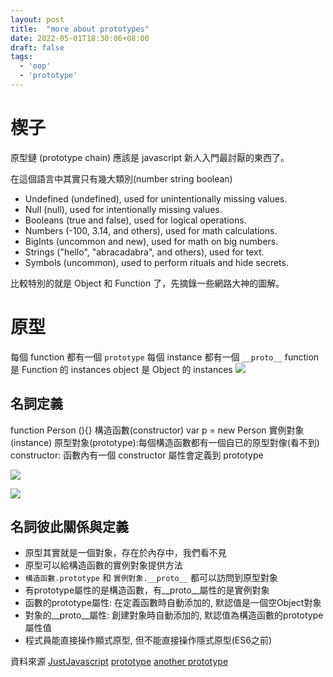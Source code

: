 ```yaml
---
layout: post
title:  "more about prototypes"
date: 2022-05-01T18:30:06+08:00
draft: false
tags: 
  - 'oop'
  - 'prototype'
---
```


# 楔子
原型鏈 (prototype chain) 應該是 javascript 新人入門最討厭的東西了。

在這個語言中其實只有幾大類別(number string boolean)
- Undefined (undefined), used for unintentionally missing values.
- Null (null), used for intentionally missing values.
- Booleans (true and false), used for logical operations.
- Numbers (-100, 3.14, and others), used for math calculations.
- BigInts (uncommon and new), used for math on big numbers.
- Strings ("hello", "abracadabra", and others), used for text.
- Symbols (uncommon), used to perform rituals and hide secrets.

比較特別的就是 Object 和 Function 了，先摘錄一些網路大神的圖解。

# 原型
每個 function 都有一個 `prototype`
每個 instance 都有一個 `__proto__`
function 是 Function 的 instances
object 是 Object 的 instances
![](https://res.cloudinary.com/dg3gyk0gu/image/upload/v1578948516/just-javascript-email-images/jj02/universe.png)

## 名詞定義
function Person (){} 構造函數(constructor)
var p = new Person 實例對象(instance)
原型對象(prototype):每個構造函數都有一個自已的原型對像(看不到)
constructor: 函數內有一個 constructor 屬性會定義到 prototype

![](https://p1-jj.byteimg.com/tos-cn-i-t2oaga2asx/gold-user-assets/2019/5/3/16a798e975b1f12b~tplv-t2oaga2asx-zoom-in-crop-mark:1304:0:0:0.image)


![](https://p1-jj.byteimg.com/tos-cn-i-t2oaga2asx/gold-user-assets/2019/5/3/16a7ca56f543da9c~tplv-t2oaga2asx-zoom-in-crop-mark:1304:0:0:0.image)


## 名詞彼此關係與定義
- 原型其實就是一個對象，存在於內存中，我們看不見
- 原型可以給構造函數的實例對象提供方法
- `構造函數.prototype` 和 `實例對象.__proto__` 都可以訪問到原型對象
- 有prototype屬性的是構造函數，有__proto__屬性的是實例對象
- 函數的prototype屬性: 在定義函數時自動添加的, 默認值是一個空Object對象
- 對象的__proto__屬性: 創建對象時自動添加的, 默認值為構造函數的prototype屬性值
- 程式員能直接操作顯式原型, 但不能直接操作隱式原型(ES6之前)

資料來源
[JustJavascript](https://justjavascript.com)
[prototype](https://juejin.cn/post/6975694337698955295)
[another prototype](https://juejin.cn/post/6844903837623386126)

